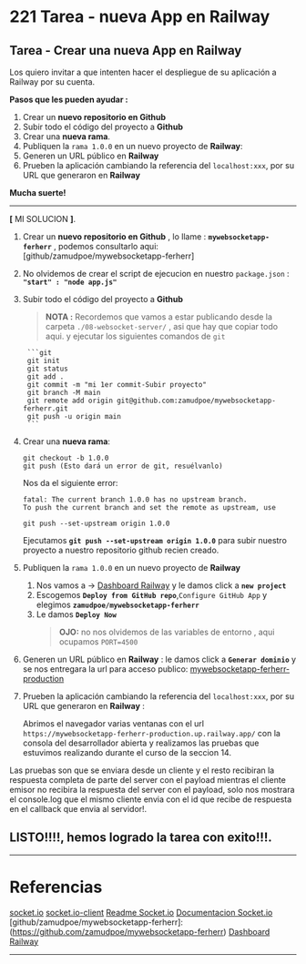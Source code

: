 # 221 Tarea - nueva App en Railway

## Tarea - Crear una nueva App en Railway

Los quiero invitar a que intenten hacer el despliegue de su aplicación a Railway por su cuenta.

**Pasos que les pueden ayudar :**

1. Crear un **nuevo repositorio en Github**
1. Subir todo el código del proyecto a **Github** 
1. Crear una **nueva rama**.
1. Publiquen la ``rama 1.0.0`` en un nuevo proyecto de **Railway**:   
1. Generen un URL público en **Railway**
1. Prueben la aplicación cambiando la referencia del ``localhost:xxx``, por su URL que generaron en **Railway**

**Mucha suerte!**

--- 
**[** MI SOLUCION **]**.

1. Crear un **nuevo repositorio en Github** , lo llame : **``mywebsocketapp-ferherr``** , podemos consultarlo aqui: [github/zamudpoe/mywebsocketapp-ferherr] 
1. No olvidemos de crear el script de ejecucion en nuestro ``package.json`` : **``"start" : "node app.js"``**
1. Subir todo el código del proyecto a **Github**
    > **NOTA :** Recordemos que vamos a estar publicando desde la carpeta ``./08-websocket-server/`` , asi que hay que copiar todo aqui. y ejecutar los siguientes comandos de ``git``

        ```git
        git init    
        git status
        git add .
        git commit -m "mi 1er commit-Subir proyecto"
        git branch -M main
        git remote add origin git@github.com:zamudpoe/mywebsocketapp-ferherr.git
        git push -u origin main
        ```
1. Crear una **nueva rama**: 

    ```git
    git checkout -b 1.0.0
    git push (Esto dará un error de git, resuélvanlo)
    ```
    Nos da el siguiente error: 
    
    ```git
    fatal: The current branch 1.0.0 has no upstream branch.
    To push the current branch and set the remote as upstream, use

    git push --set-upstream origin 1.0.0
    ```
    Ejecutamos **``git push --set-upstream origin 1.0.0``**  para subir nuestro proyecto a nuestro repositorio github recien creado.

1. Publiquen la ``rama 1.0.0`` en un nuevo proyecto de **Railway**

    1. Nos vamos a -> [Dashboard Railway] y le damos click a **``new project``** 
    2. Escogemos **``Deploy from GitHub repo``**,``Configure GitHub App`` y elegimos **``zamudpoe/mywebsocketapp-ferherr``** 
    3. Le damos **``Deploy Now``** 
        > **OJO:** no nos olvidemos de las variables de entorno , aqui ocupamos ``PORT=4500`` 

1. Generen un URL público en **Railway** : le damos click a **``Generar dominio``** y se nos entregara la url para acceso publico: [mywebsocketapp-ferherr-production] 
 
1. Prueben la aplicación cambiando la referencia del ``localhost:xxx``, por su URL que generaron en **Railway** : 

    Abrimos el navegador varias ventanas con el url ``https://mywebsocketapp-ferherr-production.up.railway.app/`` con la consola del desarrollador abierta y realizamos las pruebas que estuvimos realizando durante el curso de la seccion 14.

Las pruebas son que se enviara desde un cliente y el resto recibiran la respuesta completa de parte del server con el payload mientras el cliente emisor no recibira la respuesta del server con el payload, solo nos mostrara el console.log que el mismo cliente envia con el id que recibe de respuesta en el callback que envia al servidor!.


## **LISTO!!!!**, hemos logrado la tarea con exito!!!.


----
# Referencias
[socket.io]
[socket.io-client]
[Readme Socket.io] 
[Documentacion Socket.io]
[github/zamudpoe/mywebsocketapp-ferherr]:(https://github.com/zamudpoe/mywebsocketapp-ferherr)
[Dashboard Railway]

---
[socket.io]:(https://www.npmjs.com/package/socket.io)
[socket.io-client]:(https://www.npmjs.com/package/socket.io-client)
[Readme Socket.io]:(github.com/socketio/socket.io#readme)
[Documentacion Socket.io]:(https://socket.io/docs/)
[Dashboard Railway]:(https://railway.app/dashboard)
[mywebsocketapp-ferherr-production]:(https://mywebsocketapp-ferherr-production.up.railway.app/)





